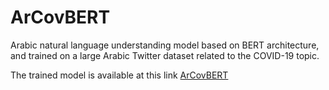 # ArCovBERT
Arabic natural language understanding model based on BERT architecture, and trained on a large Arabic Twitter dataset related to the COVID-19 topic.

The trained model is available at this link [ArCovBERT](https://drive.google.com/drive/folders/1flbJe0D96Lx47e5_1FA0rqExuwyJnElf?usp=sharing)
